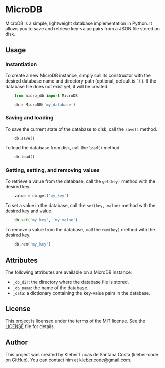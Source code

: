 MicroDB
=======

MicroDB is a simple, lightweight database implementation in Python. It allows you to save and retrieve key-value pairs from a JSON file stored on disk.

Usage
-----

### Instantiation

To create a new MicroDB instance, simply call its constructor with the desired database name and directory path (optional, default is './'). If the database file does not exist yet, it will be created.

```python
    from micro_db import MicroDB
    
    db = MicroDB('my_database')
```

### Saving and loading

To save the current state of the database to disk, call the `save()` method.

```python
    db.save()
```

To load the database from disk, call the `load()` method.

```python
    db.load()
```

### Getting, setting, and removing values

To retrieve a value from the database, call the `get(key)` method with the desired key.

```python
    value = db.get('my_key')
```

To set a value in the database, call the `set(key, value)` method with the desired key and value.

```python
    db.set('my_key', 'my_value')
```           

To remove a value from the database, call the `rem(key)` method with the desired key.

```python
    db.rem('my_key')
```          

Attributes
----------

The following attributes are available on a MicroDB instance:

*   `_db_dir`: the directory where the database file is stored.
*   `_db_name`: the name of the database.
*   `_data`: a dictionary containing the key-value pairs in the database.

License
-------

This project is licensed under the terms of the MIT license. See the [LICENSE](LICENSE) file for details.

Author
------

This project was created by Kleber Lucas de Santana Costa (kleber-code on GitHub). You can contact him at kleber.code@gmail.com.


